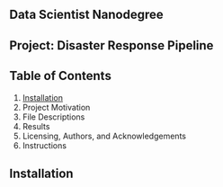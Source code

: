 ## Data Scientist Nanodegree

## Project: Disaster Response Pipeline

## Table of Contents

1. [Installation](##Installation)
2. Project Motivation
3. File Descriptions
4. Results
5. Licensing, Authors, and Acknowledgements
6. Instructions


## Installation


